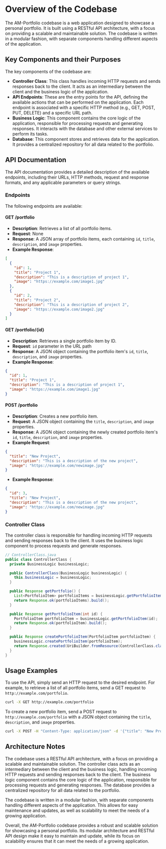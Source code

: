 # Overview of the Codebase
The AM-Portfolio codebase is a web application designed to showcase a personal portfolio. It is built using a RESTful API architecture, with a focus on providing a scalable and maintainable solution. The codebase is written in a modular fashion, with separate components handling different aspects of the application.

## Key Components and their Purposes
The key components of the codebase are:

* **Controller Class**: This class handles incoming HTTP requests and sends responses back to the client. It acts as an intermediary between the client and the business logic of the application.
* **API Endpoints**: These are the entry points for the API, defining the available actions that can be performed on the application. Each endpoint is associated with a specific HTTP method (e.g., GET, POST, PUT, DELETE) and a specific URL path.
* **Business Logic**: This component contains the core logic of the application, responsible for processing requests and generating responses. It interacts with the database and other external services to perform its tasks.
* **Database**: This component stores and retrieves data for the application. It provides a centralized repository for all data related to the portfolio.

## API Documentation
The API documentation provides a detailed description of the available endpoints, including their URLs, HTTP methods, request and response formats, and any applicable parameters or query strings.

### Endpoints
The following endpoints are available:

#### GET /portfolio
* **Description**: Retrieves a list of all portfolio items.
* **Request**: None
* **Response**: A JSON array of portfolio items, each containing `id`, `title`, `description`, and `image` properties.
* **Example Response**:
```json
[
  {
    "id": 1,
    "title": "Project 1",
    "description": "This is a description of project 1",
    "image": "https://example.com/image1.jpg"
  },
  {
    "id": 2,
    "title": "Project 2",
    "description": "This is a description of project 2",
    "image": "https://example.com/image2.jpg"
  }
]
```

#### GET /portfolio/{id}
* **Description**: Retrieves a single portfolio item by ID.
* **Request**: `id` parameter in the URL path
* **Response**: A JSON object containing the portfolio item's `id`, `title`, `description`, and `image` properties.
* **Example Response**:
```json
{
  "id": 1,
  "title": "Project 1",
  "description": "This is a description of project 1",
  "image": "https://example.com/image1.jpg"
}
```

#### POST /portfolio
* **Description**: Creates a new portfolio item.
* **Request**: A JSON object containing the `title`, `description`, and `image` properties.
* **Response**: A JSON object containing the newly created portfolio item's `id`, `title`, `description`, and `image` properties.
* **Example Request**:
```json
{
  "title": "New Project",
  "description": "This is a description of the new project",
  "image": "https://example.com/newimage.jpg"
}
```
* **Example Response**:
```json
{
  "id": 3,
  "title": "New Project",
  "description": "This is a description of the new project",
  "image": "https://example.com/newimage.jpg"
}
```

### Controller Class
The controller class is responsible for handling incoming HTTP requests and sending responses back to the client. It uses the business logic component to process requests and generate responses.

```java
// ControllerClass.java
public class ControllerClass {
  private BusinessLogic businessLogic;

  public ControllerClass(BusinessLogic businessLogic) {
    this.businessLogic = businessLogic;
  }

  public Response getPortfolio() {
    List<PortfolioItem> portfolioItems = businessLogic.getPortfolioItems();
    return Response.ok(portfolioItems).build();
  }

  public Response getPortfolioItem(int id) {
    PortfolioItem portfolioItem = businessLogic.getPortfolioItem(id);
    return Response.ok(portfolioItem).build();
  }

  public Response createPortfolioItem(PortfolioItem portfolioItem) {
    businessLogic.createPortfolioItem(portfolioItem);
    return Response.created(UriBuilder.fromResource(ControllerClass.class).path(String.valueOf(portfolioItem.getId())).build()).build();
  }
}
```

## Usage Examples
To use the API, simply send an HTTP request to the desired endpoint. For example, to retrieve a list of all portfolio items, send a GET request to `http://example.com/portfolio`.

```bash
curl -X GET http://example.com/portfolio
```

To create a new portfolio item, send a POST request to `http://example.com/portfolio` with a JSON object containing the `title`, `description`, and `image` properties.

```bash
curl -X POST -H "Content-Type: application/json" -d '{"title": "New Project", "description": "This is a description of the new project", "image": "https://example.com/newimage.jpg"}' http://example.com/portfolio
```

## Architecture Notes
The codebase uses a RESTful API architecture, with a focus on providing a scalable and maintainable solution. The controller class acts as an intermediary between the client and the business logic, handling incoming HTTP requests and sending responses back to the client. The business logic component contains the core logic of the application, responsible for processing requests and generating responses. The database provides a centralized repository for all data related to the portfolio.

The codebase is written in a modular fashion, with separate components handling different aspects of the application. This allows for easy maintenance and updates, as well as scalability to meet the needs of a growing application.

Overall, the AM-Portfolio codebase provides a robust and scalable solution for showcasing a personal portfolio. Its modular architecture and RESTful API design make it easy to maintain and update, while its focus on scalability ensures that it can meet the needs of a growing application.